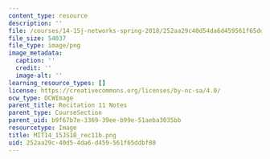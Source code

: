 ```yaml
---
content_type: resource
description: ''
file: /courses/14-15j-networks-spring-2018/252aa29c40d54da6d459561f65ddbf80_MIT14_15JS18_rec11b.png
file_size: 54037
file_type: image/png
image_metadata:
  caption: ''
  credit: ''
  image-alt: ''
learning_resource_types: []
license: https://creativecommons.org/licenses/by-nc-sa/4.0/
ocw_type: OCWImage
parent_title: Recitation 11 Notes
parent_type: CourseSection
parent_uid: b9f67b7e-3369-39ee-b99e-51aeba3035bb
resourcetype: Image
title: MIT14_15JS18_rec11b.png
uid: 252aa29c-40d5-4da6-d459-561f65ddbf80
---
```

